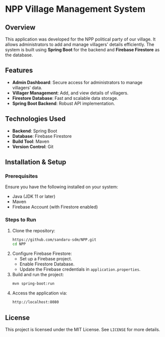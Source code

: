 # NPP Village Management System

## Overview
This application was developed for the NPP political party of our village. It allows administrators to add and manage villagers' details efficiently. The system is built using **Spring Boot** for the backend and **Firebase Firestore** as the database.

## Features
- **Admin Dashboard**: Secure access for administrators to manage villagers' data.
- **Villager Management**: Add, and view details of villagers.
- **Firestore Database**: Fast and scalable data storage.
- **Spring Boot Backend**: Robust API implementation.

## Technologies Used
- **Backend**: Spring Boot
- **Database**: Firebase Firestore
- **Build Tool**: Maven
- **Version Control**: Git

## Installation & Setup
### Prerequisites
Ensure you have the following installed on your system:
- Java (JDK 11 or later)
- Maven
- Firebase Account (with Firestore enabled)

### Steps to Run
1. Clone the repository:
   ```sh
   https://github.com/sandaru-sdm/NPP.git
   cd NPP
   ```
2. Configure Firebase Firestore:
   - Set up a Firebase project.
   - Enable Firestore Database.
   - Update the Firebase credentials in `application.properties`.
3. Build and run the project:
   ```sh
   mvn spring-boot:run
   ```
4. Access the application via:
   ```sh
   http://localhost:8080
   ```
## License
This project is licensed under the MIT License. See `LICENSE` for more details.
